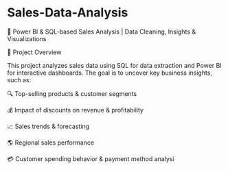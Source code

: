 # Sales-Data-Analysis

🚀 Power BI & SQL-based Sales Analysis | Data Cleaning, Insights & Visualizations

📌 Project Overview

This project analyzes sales data using SQL for data extraction and Power BI for interactive dashboards. The goal is to uncover key business insights, such as:

🔍 Top-selling products & customer segments

💰 Impact of discounts on revenue & profitability

📈 Sales trends & forecasting

🌎 Regional sales performance

💳 Customer spending behavior & payment method analysi
